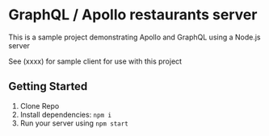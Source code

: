 # GraphQL / Apollo restaurants server

This is a sample project demonstrating Apollo and GraphQL using a Node.js server

See (xxxx) for sample client for use with this project

## Getting Started

1. Clone Repo
2. Install dependencies: `npm i`
4. Run your server using `npm start`
